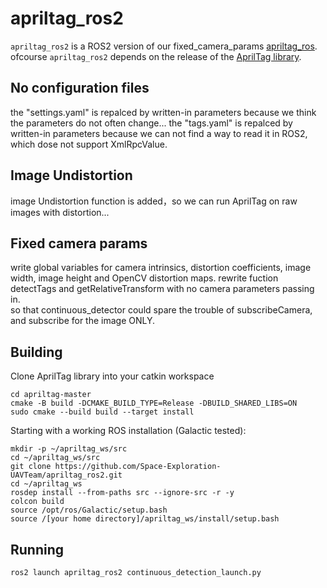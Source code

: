 

# apriltag_ros2

`apriltag_ros2` is a ROS2 version of our fixed_camera_params [apriltag_ros](https://github.com/Space-Exploration-UAVTeam/apriltag_ros1/tree/fixed_camera_params). 
ofcourse `apriltag_ros2` depends on the release of the [AprilTag library](https://github.com/AprilRobotics/apriltag). 

## No configuration files
the "settings.yaml" is repalced by written-in parameters because we think the parameters do not often change...
the "tags.yaml" is repalced by written-in parameters because we can not find a way to read it in ROS2, which dose not support XmlRpcValue.

## Image Undistortion
image Undistortion function is added，so we can run AprilTag on raw images with distortion...

## Fixed camera params
write global variables for camera intrinsics, distortion coefficients, image width, image height and OpenCV distortion maps. rewrite fuction detectTags and getRelativeTransform with no camera parameters passing in.   
so that continuous_detector could spare the trouble of subscribeCamera, and subscribe for the image ONLY.  

## Building
Clone AprilTag library into your catkin workspace 
```
cd apriltag-master
cmake -B build -DCMAKE_BUILD_TYPE=Release -DBUILD_SHARED_LIBS=ON
sudo cmake --build build --target install
```

Starting with a working ROS installation (Galactic tested):
```
mkdir -p ~/apriltag_ws/src             
cd ~/apriltag_ws/src                  
git clone https://github.com/Space-Exploration-UAVTeam/apriltag_ros2.git 
cd ~/apriltag_ws                       
rosdep install --from-paths src --ignore-src -r -y  
colcon build   
source /opt/ros/Galactic/setup.bash 
source /[your home directory]/apriltag_ws/install/setup.bash 
```

## Running
```
ros2 launch apriltag_ros2 continuous_detection_launch.py
```
